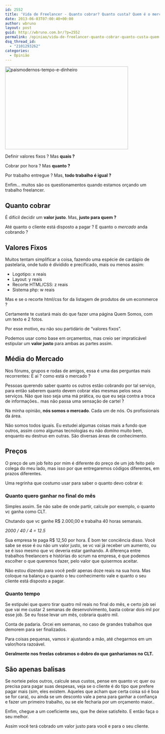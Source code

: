 ```yaml
---
id: 2552
title: 'Vida de Freelancer - Quanto cobrar? Quanto custa? Quem é o mercado?'
date: 2013-06-03T07:00:40+00:00
author: wbruno
layout: post
guid: http://wbruno.com.br/?p=2552
permalink: /opiniao/vida-de-freelancer-quanto-cobrar-quanto-custa-quem-e-o-mercado/
dsq_thread_id:
  - "2101293262"
categories:
  - Opinião
---
```

[<img class="size-full wp-image-3007 alignleft" alt="paismodernos-tempo-e-dinheiro" src="/wp-content/uploads/2012/08/paismodernos-tempo-e-dinheiro.jpg" width="400" height="270" srcset="/wp-content/uploads/2012/08/paismodernos-tempo-e-dinheiro.jpg 400w, /wp-content/uploads/2012/08/paismodernos-tempo-e-dinheiro-300x202.jpg 300w" sizes="(max-width: 400px) 100vw, 400px" />](/wp-content/uploads/2012/08/paismodernos-tempo-e-dinheiro.jpg)

Definir valores fixos ? Mas **quais ?**

Cobrar por hora ? Mas **quanto ?**

Por trabalho entregue ? Mas, **todo trabalho é igual ?**

Enfim&#8230; muitos são os questionamentos quando estamos orçando um trabalho freelancer.

<!--more-->

## Quanto cobrar

É difícil decidir um **valor justo**. Mas, **justo para quem ?**

Até quanto o cliente está disposto a pagar ? E quanto o _mercado_ anda cobrando ?

## Valores Fixos

Muitos tentam simplificar a coisa, fazendo uma espécie de cardápio de pastelaria, onde tudo é dividido e precificado, mais ou menos assim:

<ul class="bullet">
  <li>
    Logotipo: x reais
  </li>
  <li>
    Layout: y reais
  </li>
  <li>
    Recorte HTML/CSS: z reais
  </li>
  <li>
    Sistema php: w reais
  </li>
</ul>

Mas e se o recorte html/css for da listagem de produtos de um ecommerce ?

Certamente te custará mais do que fazer uma página Quem Somos, com um texto e 2 fotos.

Por esse motivo, eu não sou partidário de &#8220;valores fixos&#8221;.

Podemos usar como base em orçamentos, mas creio ser impraticável estipular um **valor justo** para ambas as partes assim.

## Média do Mercado

Nos fórums, grupos e rodas de amigos, essa é uma das perguntas mais recorrentes: E ai ? como está o mercado ?

Pessoas querendo saber quanto os outros estão cobrando por tal serviço, para então saberem quanto devem cobrar elas mesmas pelos seus serviços. Não que isso seja uma má prática, ou que eu seja contra a troca de informações.. mas não passa uma sensação de cartel ?

Na minha opinião, **nós somos o mercado**. Cada um de nós. Os profissionais da área.

Não somos todos iguais. Eu estudei algumas coisas mais a fundo que outros, assim como algumas tecnologias eu não domino muito bem, enquanto eu destruo em outras. São diversas áreas de conhecimento.

## Preços

O preço de um job feito por mim é diferente do preço de um job feito pelo colega do meu lado, mas isso por que entregaremos códigos diferentes, em prazos diferentes.

Uma regrinha que costumo usar para saber o quanto devo cobrar é:

### Quanto quero ganhar no final do mês

Simples assim. Se não sabe de onde partir, calcule por exemplo, o quanto vc ganha como CLT.

Chutando que vc ganhe R$ 2.000,00 e trabalha 40 horas semanais.

<var>2000 / 40 / 4 = 12.5</var>

Sua empresa te paga R$ 12,50 por hora. É bom ter conciência disso. Você sabe se esse é ou não um valor justo, se vc vai já receber um aumento, ou se é isso mesmo que vc deveria estar ganhando. A diferença entre trabalhos freelancers e histórias do scrum na empresa, é que podemos escolher o que queremos fazer, pelo valor que quisermos aceitar.

Não estou dizendo para você pedir apenas doze reais na sua hora. Mas coloque na balança o quanto o teu conhecimento vale e quanto o seu cliente está disposto a pagar.

### Quanto tempo

Se estipulei que quero tirar quatro mil reais no final do mês, e certo job sei que vai me custar 2 semanas de desenvolvimento, basta cobrar dois mil por esse job. Se eu fosse levar um mês, cobraria quatro mil.

Conta de padaria. Orcei em semanas, no caso de grandes trabalhos que demorem para ser finalizados.

Para coisas pequenas, vamos ir ajustando a mão, até chegarmos em um valor/hora razoável.

**Geralmente nos freelas cobramos o dobro do que ganhariamos no CLT.**

## São apenas balisas

Se norteie pelos outros, calcule seus custos, pense em quanto vc quer ou precisa para pagar suas despesas, veja se o cliente é do tipo que prefere pagar mais (sim, eles existem. Aqueles que acham que certa coisa só é boa se for cara), ou ainda se um desconto vale a pena para ganhar a confiança e fazer um primeiro trabalho, ou se ele fecharia por um orçamento maior..

Enfim, chegue a um coeficiente seu, que lhe deixe satisfeito. E então faça o seu melhor.

Assim você terá cobrado um valor justo para você e para o seu cliente.
